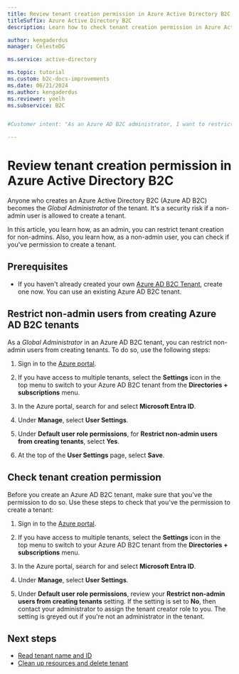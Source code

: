```yaml
---
title: Review tenant creation permission in Azure Active Directory B2C
titleSuffix: Azure Active Directory B2C
description: Learn how to check tenant creation permission in Azure Active Directory B2C before you create tenant

author: kengaderdus
manager: CelesteDG

ms.service: active-directory

ms.topic: tutorial
ms.custom: b2c-docs-improvements
ms.date: 06/21/2024
ms.author: kengaderdus
ms.reviewer: yoelh
ms.subservice: B2C


#Customer intent: "As an Azure AD B2C administrator, I want to restrict non-admin users from creating tenants, so that I can ensure security and prevent unauthorized access. Additionally, as a non-admin user, I want to check if I have permission to create a tenant, so that I can proceed with the necessary actions."

---
```


# Review tenant creation permission in Azure Active Directory B2C

Anyone who creates an Azure Active Directory B2C (Azure AD B2C) becomes the *Global Administrator* of the tenant. It's a security risk if a non-admin user is allowed to create a tenant. 

In this article, you learn how, as an admin, you can restrict tenant creation for non-admins. Also, you learn how, as a non-admin user, you can check if you've permission to create a tenant.

## Prerequisites 

- If you haven't already created your own [Azure AD B2C Tenant](tutorial-create-tenant.md), create one now. You can use an existing Azure AD B2C tenant.   

## Restrict non-admin users from creating Azure AD B2C tenants

As a *Global Administrator* in an Azure AD B2C tenant, you can restrict non-admin users from creating tenants. To do so, use the following steps:

1. Sign in to the [Azure portal](https://portal.azure.com).

1. If you have access to multiple tenants, select the **Settings** icon in the top menu to switch to your Azure AD B2C tenant from the **Directories + subscriptions** menu.

1. In the Azure portal, search for and select **Microsoft Entra ID**.

1. Under **Manage**, select **User Settings**.

1. Under **Default user role permissions**, for **Restrict non-admin users from creating tenants**, select **Yes**. 

1. At the top of the **User Settings** page, select **Save**. 

## Check tenant creation permission

Before you create an Azure AD B2C tenant, make sure that you've the permission to do so. Use these steps to check that you've the permission to create a tenant: 

1. Sign in to the [Azure portal](https://portal.azure.com).

1. If you have access to multiple tenants, select the **Settings** icon in the top menu to switch to your Azure AD B2C tenant from the **Directories + subscriptions** menu.

1. In the Azure portal, search for and select **Microsoft Entra ID**.

1. Under **Manage**, select **User Settings**.

1.  Under **Default user role permissions**, review your **Restrict non-admin users from creating tenants** setting. If the setting is set to **No**, then contact your administrator to assign the tenant creator role to you. The setting is greyed out if you're not an administrator in the tenant.


## Next steps 

- [Read tenant name and ID](tenant-management-read-tenant-name.md)
- [Clean up resources and delete tenant](tutorial-delete-tenant.md)
